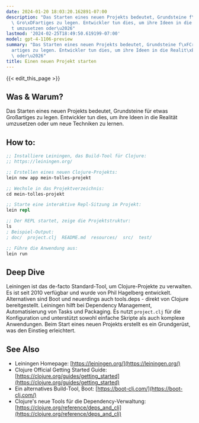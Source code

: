 ```yaml
---
date: 2024-01-20 18:03:20.162891-07:00
description: "Das Starten eines neuen Projekts bedeutet, Grundsteine f\xFCr etwas\
  \ Gro\xDFartiges zu legen. Entwickler tun dies, um ihre Ideen in die Realit\xE4\
  t umzusetzen oder\u2026"
lastmod: '2024-02-25T18:49:50.619199-07:00'
model: gpt-4-1106-preview
summary: "Das Starten eines neuen Projekts bedeutet, Grundsteine f\xFCr etwas Gro\xDF\
  artiges zu legen. Entwickler tun dies, um ihre Ideen in die Realit\xE4t umzusetzen\
  \ oder\u2026"
title: Einen neuen Projekt starten
---
```


{{< edit_this_page >}}

## Was & Warum?
Das Starten eines neuen Projekts bedeutet, Grundsteine für etwas Großartiges zu legen. Entwickler tun dies, um ihre Ideen in die Realität umzusetzen oder um neue Techniken zu lernen.

## How to:
```Clojure
;; Installiere Leiningen, das Build-Tool für Clojure:
;; https://leiningen.org/

;; Erstellen eines neuen Clojure-Projekts:
lein new app mein-tolles-projekt

;; Wechsle in das Projektverzeichnis:
cd mein-tolles-projekt

;; Starte eine interaktive Repl-Sitzung im Projekt:
lein repl

;; Der REPL startet, zeige die Projektstruktur:
ls
; Beispiel-Output:
; doc/  project.clj  README.md  resources/  src/  test/

;; Führe die Anwendung aus:
lein run
```

## Deep Dive
Leiningen ist das de-facto Standard-Tool, um Clojure-Projekte zu verwalten. Es ist seit 2010 verfügbar und wurde von Phil Hagelberg entwickelt. Alternativen sind Boot und neuerdings auch tools.deps - direkt von Clojure bereitgestellt. Leiningen hilft bei Dependency Management, Automatisierung von Tasks und Packaging. Es nutzt `project.clj` für die Konfiguration und unterstützt sowohl einfache Skripte als auch komplexe Anwendungen. Beim Start eines neuen Projekts erstellt es ein Grundgerüst, was den Einstieg erleichtert.

## See Also
- Leiningen Homepage: [https://leiningen.org/](https://leiningen.org/)
- Clojure Official Getting Started Guide: [https://clojure.org/guides/getting_started](https://clojure.org/guides/getting_started)
- Ein alternatives Build-Tool, Boot: [https://boot-clj.com/](https://boot-clj.com/)
- Clojure's neue Tools für die Dependency-Verwaltung: [https://clojure.org/reference/deps_and_cli](https://clojure.org/reference/deps_and_cli)
